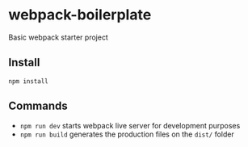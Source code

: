 # webpack-boilerplate
Basic webpack starter project

## Install
`npm install`

## Commands
- `npm run dev` starts webpack live server for development purposes
- `npm run build` generates the production files on the `dist/` folder  
